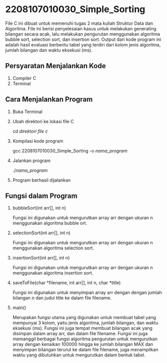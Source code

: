 # 2208107010030_Simple_Sorting
File C ini dibuat untuk memenuhi tugas 2 mata kuliah Struktur Data dan Algoritma.
File ini berisi penyelesaian kasus untuk melakukan generating bilangan secara acak,
lalu melakukan pengurutan menggunakan algoritma bubble sort, selection sort, dan insertion sort.
Output dari kode program ini adalah hasil evaluasi berbentu tabel yang terdiri dari
kolom jenis algoritma, jumlah bilangan dan waktu eksekusi (ms).

## Persyaratan Menjalankan Kode
1. Compiler C
2. Terminal

## Cara Menjalankan Program
1. Buka Terminal
2. Ubah direktori ke lokasi file C

   cd _direktori file c_
3. Kompilasi kode program

   gcc 2208107010030_Simple_Sorting -o _nama_program_
4. Jalankan program
   
   ./_nama_program_
5. Program berhasil dijalankan

## Fungsi dalam Program
1. bubbleSort(int arr[], int n)

   Fungsi ini digunakan untuk mengurutkan array arr dengan ukuran n menggunakan algoritma bubble ort.
2. selectionSort(int arr[], int n)

   Fungsi ini digunakan untuk mengurutkan array arr dengan ukuran n menggunakan algoritma selection sort.
3. insertionSort(int arr[], int n)

   Fungsi ini digunakan untuk mengurutkan array arr dengan ukuran n menggunakan algoritma insertion sort.
4. saveToFile(char *filename, int arr[], int n, char *title)

   Fungsi ini digunakan untuk menyimpan array arr dengan dengan jumlah bilangan n dan judul title ke dalam file filename.
5. main()

    Merupakan fungsi utama yang digunakan untuk membuat tabel yang mempunyai 3 kolom, yaitu jenis algoritma, jumlah bilangan, dan waktu eksekusi (ms). Fungsi ini juga tempat membuat bilangan acak yang disimpan dalam array arr, dan dalam file filename. Fungsi ini juga memanggil berbagai fungsi algoritma pengurutan untuk mengurutkan array dengan kenaikan 100000 hingga ke jumlah bilangan MAX dan menyimpan bilangan terurut ke dalam file filename, juga menampilkan waktu yang dibutuhkan untuk mengurutkan dalam bentuk tabel.

